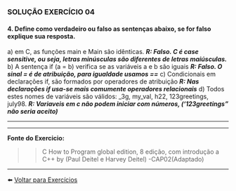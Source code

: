 ### SOLUÇÃO EXERCÍCIO 04
#### 4. Define como verdadeiro ou falso as sentenças abaixo, se for falso explique sua resposta.

a) em C, as funções main e Main são idênticas.
***R: Falso. C é case sensitive, ou seja, letras minúsculas são diferentes de letras maiúsculas.***
b) A sentença if (a = b) verifica se as variáveis a e b são iguais
***R: Falso. O sinal = é de atribuição, para igualdade usamos ==***
c) Condicionais em declarações if, são formados por operadores de atribuição
***R: Nas declarações if usa-se mais comumente operadores relacionais***
d) Todos estes  nomes de variáveis são válidos: _3g, my_val, h22, 123greetings, july98. 
***R: Variaveis em c não podem iniciar com números,  (‘123greetings” não seria aceito)***

______

______

**Fonte do Exercicio:** <br>
  >> C How to Program global edition, 8 edição, com introdução a C++ by (Paul Deitel e Harvey Deitel) -CAP02(Adaptado)
    
 ______
  
:arrow_left: [Voltar para Exercícios](https://github.com/Evaldo-comp/C/blob/master/Exerc%C3%ADcios/introdu%C3%A7%C3%A3o.md)

